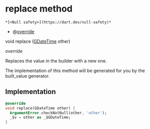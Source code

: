 


# replace method




    *[<Null safety>](https://dart.dev/null-safety)*



- @[override](https://api.flutter.dev/flutter/dart-core/override-constant.html)

void replace
([GDateTime](../../third_party_yonomi_graphql_schema___generated___schema.docs.schema.gql/GDateTime-class.md) other)

_override_



<p>Replaces the value in the builder with a new one.</p>
<p>The implementation of this method will be generated for you by the
built_value generator.</p>



## Implementation

```dart
@override
void replace(GDateTime other) {
  ArgumentError.checkNotNull(other, 'other');
  _$v = other as _$GDateTime;
}
```







